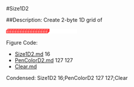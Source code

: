 #Size1D2

##Description: Create 2-byte 1D grid of <width>

![](Size1D2.png)

Figure Code:
- [Size1D2.md](Size1D2) 16
- [PenColorD2.md](PenColorD2) 127 127
- [Clear.md](Clear)

Condensed: Size1D2 16;PenColorD2 127 127;Clear

